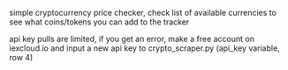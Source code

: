 simple cryptocurrency price checker, check list of available currencies to see what coins/tokens you can add to the tracker

api key pulls are limited, if you get an error, make a free account on iexcloud.io and input a new api key to crypto_scraper.py (api_key variable, row 4)
